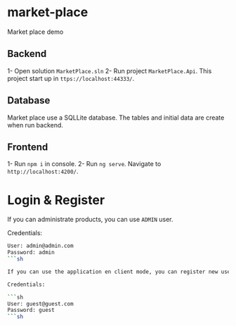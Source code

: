 # market-place
Market place demo

## Backend
1- Open solution `MarketPlace.sln`
2- Run project `MarketPlace.Api`. This project start up in `ttps://localhost:44333/`. 

## Database

Market place use a SQLLite database. The tables and initial data are create when run backend.

## Frontend
1- Run `npm i` in console.
2- Run `ng serve`. Navigate to `http://localhost:4200/`.

# Login & Register

If you can administrate products, you can use `ADMIN` user. 

Credentials:

```sh
User: admin@admin.com
Password: admin
```sh

If you can use the application en client mode, you can register new user or use default user.

Credentials:

```sh
User: guest@guest.com
Password: guest
```sh